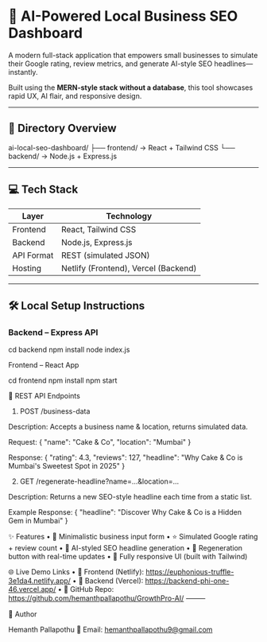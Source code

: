 # 🚀 AI-Powered Local Business SEO Dashboard

A modern full-stack application that empowers small businesses to simulate their Google rating, review metrics, and generate AI-style SEO headlines—instantly.

Built using the **MERN-style stack without a database**, this tool showcases rapid UX, AI flair, and responsive design.

---

## 🧱 Directory Overview
ai-local-seo-dashboard/
├── frontend/   → React + Tailwind CSS
└── backend/    → Node.js + Express.js

---

## 💻 Tech Stack

| Layer      | Technology                           |
|------------|--------------------------------------|
| Frontend   | React, Tailwind CSS                  |
| Backend    | Node.js, Express.js                  |
| API Format | REST (simulated JSON)                |
| Hosting    | Netlify (Frontend), Vercel (Backend) |

---

## 🛠 Local Setup Instructions

### Backend – Express API

cd backend
npm install
node index.js

Frontend – React App

cd frontend
npm install
npm start


🔌 REST API Endpoints

1. POST /business-data

Description: Accepts a business name & location, returns simulated data.

Request:
{
  "name": "Cake & Co",
  "location": "Mumbai"
}

Response:
{
  "rating": 4.3,
  "reviews": 127,
  "headline": "Why Cake & Co is Mumbai's Sweetest Spot in 2025"
}

2. GET /regenerate-headline?name=...&location=...

Description: Returns a new SEO-style headline each time from a static list.

Example Response:
{
  "headline": "Discover Why Cake & Co is a Hidden Gem in Mumbai"
}

✨ Features
	•	🎯 Minimalistic business input form
	•	⭐ Simulated Google rating + review count
	•	🧠 AI-styled SEO headline generation
	•	🔁 Regeneration button with real-time updates
	•	📱 Fully responsive UI (built with Tailwind)


🌐 Live Demo Links
	•	🧩 Frontend (Netlify): https://euphonious-truffle-3e1da4.netlify.app/
	•	🔌 Backend (Vercel): https://backend-phi-one-46.vercel.app/
	•	💾 GitHub Repo: https://github.com/hemanthpallapothu/GrowthPro-AI/
⸻

👤 Author

Hemanth Pallapothu
📧 Email: hemanthpallapothu9@gmail.com
